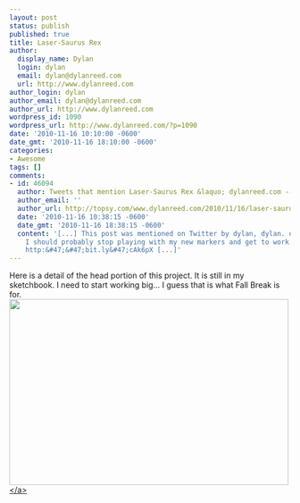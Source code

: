 ```yaml
---
layout: post
status: publish
published: true
title: Laser-Saurus Rex
author:
  display_name: Dylan
  login: dylan
  email: dylan@dylanreed.com
  url: http://www.dylanreed.com
author_login: dylan
author_email: dylan@dylanreed.com
author_url: http://www.dylanreed.com
wordpress_id: 1090
wordpress_url: http://www.dylanreed.com/?p=1090
date: '2010-11-16 10:10:00 -0600'
date_gmt: '2010-11-16 18:10:00 -0600'
categories:
- Awesome
tags: []
comments:
- id: 46094
  author: Tweets that mention Laser-Saurus Rex &laquo; dylanreed.com -- Topsy.com
  author_email: ''
  author_url: http://topsy.com/www.dylanreed.com/2010/11/16/laser-saurus-rex/?utm_source=pingback&amp;utm_campaign=L2
  date: '2010-11-16 10:38:15 -0600'
  date_gmt: '2010-11-16 18:38:15 -0600'
  content: '[...] This post was mentioned on Twitter by dylan, dylan. dylan said:
    I should probably stop playing with my new markers and get to work... whatever:
    http:&#47;&#47;bit.ly&#47;cAk6pX [...]'
---
```

<p>Here is a detail of the head portion of this project. It is still in my sketchbook. I need to start working big... I guess that is what Fall Break is for.<a href="http:&#47;&#47;farm5.static.flickr.com&#47;4151&#47;5182411052_d262698c55.jpg"><img alt="" src="http:&#47;&#47;farm5.static.flickr.com&#47;4151&#47;5182411052_d262698c55.jpg" title="Laser-Saurus Rex" class="aligncenter" width="500" height="333" &#47;><&#47;a></p>

